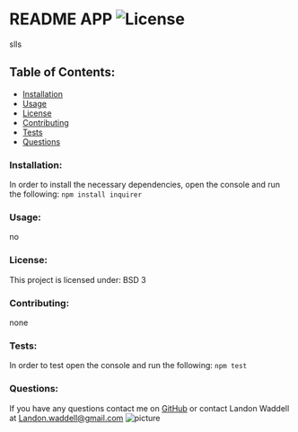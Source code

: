 # README APP  ![License](https://img.shields.io/badge/License-BSD%203--Clause-blue.svg)
slls
## Table of Contents:
* [Installation](#installation)
* [Usage](#usage)
* [License](#license)
* [Contributing](#contributing)
* [Tests](#tests)
* [Questions](#questions)
### Installation:
In order to install the necessary dependencies, open the console and run the following:
```npm install inquirer```
### Usage:
no
### License:
This project is licensed under:
BSD 3
### Contributing:
none
### Tests:
In order to test open the console and run the following:
```npm test```
### Questions:
If you have any questions contact me on [GitHub](https://github.com/landon0615) or contact 
Landon Waddell at Landon.waddell@gmail.com
![picture](https://github.com/landon0615.png?size=80)
    
 